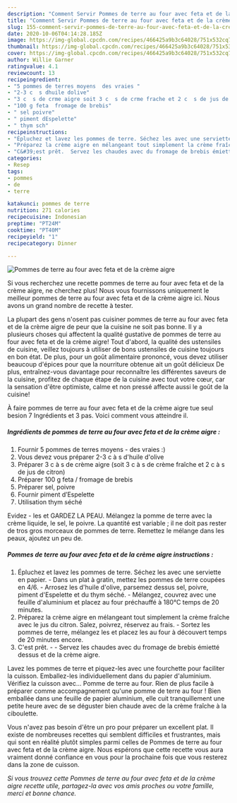 ```yaml
---
description: "Comment Servir Pommes de terre au four avec feta et de la crème aigre"
title: "Comment Servir Pommes de terre au four avec feta et de la crème aigre"
slug: 155-comment-servir-pommes-de-terre-au-four-avec-feta-et-de-la-creme-aigre
date: 2020-10-06T04:14:28.185Z
image: https://img-global.cpcdn.com/recipes/466425a9b3c64028/751x532cq70/pommes-de-terre-au-four-avec-feta-et-de-la-creme-aigre-photo-principale-de-la-recette.jpg
thumbnail: https://img-global.cpcdn.com/recipes/466425a9b3c64028/751x532cq70/pommes-de-terre-au-four-avec-feta-et-de-la-creme-aigre-photo-principale-de-la-recette.jpg
cover: https://img-global.cpcdn.com/recipes/466425a9b3c64028/751x532cq70/pommes-de-terre-au-four-avec-feta-et-de-la-creme-aigre-photo-principale-de-la-recette.jpg
author: Willie Garner
ratingvalue: 4.1
reviewcount: 13
recipeingredient:
- "5 pommes de terres moyens  des vraies "
- "2-3 c  s dhuile dolive"
- "3 c  s de crme aigre soit 3 c  s de crme frache et 2 c  s de jus de citron"
- "100 g feta  fromage de brebis"
- " sel poivre"
- " piment dEspelette"
- " thym sch"
recipeinstructions:
- "Épluchez et lavez les pommes de terre. Séchez les avec une serviette en papier. Dans un plat à gratin, mettez les pommes de terre coupées en 4/6. Arrosez les d&#39;huile d&#39;olive, parsemez dessus sel, poivre, piment d&#39;Espelette et du thym séché. Mélangez, couvrez avec une feuille d&#39;aluminium et placez au four préchauffé à 180°C temps de 20 minutes."
- "Préparez la crème aigre en mélangeant tout simplement la crème fraîche avec le jus du citron. Salez, poivrez, réservez au frais. Sortez les pommes de terre, mélangez les et placez les au four à découvert temps de 20 minutes encore."
- "C&#39;est prêt.  Servez les chaudes avec du fromage de brebis émietté dessus et de la crème aigre."
categories:
- Resep
tags:
- pommes
- de
- terre

katakunci: pommes de terre 
nutrition: 271 calories
recipecuisine: Indonesian
preptime: "PT24M"
cooktime: "PT40M"
recipeyield: "1"
recipecategory: Dinner

---
```



![Pommes de terre au four avec feta et de la crème aigre](https://img-global.cpcdn.com/recipes/466425a9b3c64028/751x532cq70/pommes-de-terre-au-four-avec-feta-et-de-la-creme-aigre-photo-principale-de-la-recette.jpg)

Si vous recherchez une recette pommes de terre au four avec feta et de la crème aigre, ne cherchez plus! Nous vous fournissons uniquement le meilleur pommes de terre au four avec feta et de la crème aigre ici. Nous avons un grand nombre de recette à tester.

La plupart des gens n'osent pas cuisiner pommes de terre au four avec feta et de la crème aigre de peur que la cuisine ne soit pas bonne. Il y a plusieurs choses qui affectent la qualité gustative de pommes de terre au four avec feta et de la crème aigre! Tout d'abord, la qualité des ustensiles de cuisine, veillez toujours à utiliser de bons ustensiles de cuisine toujours en bon état. De plus, pour un goût alimentaire prononcé, vous devez utiliser beaucoup d'épices pour que la nourriture obtenue ait un goût délicieux De plus, entraînez-vous davantage pour reconnaître les différentes saveurs de la cuisine, profitez de chaque étape de la cuisine avec tout votre cœur, car la sensation d'être optimiste, calme et non pressé affecte aussi le goût de la cuisine!

<!--inarticleads1-->

À faire pommes de terre au four avec feta et de la crème aigre tue seul besion 7 Ingrédients et 3 pas. Voici comment vous atteindre il.

##### Ingrédients de pommes de terre au four avec feta et de la crème aigre :

1. Fournir 5 pommes de terres moyens - des vraies :)
1. Vous devez vous préparer 2-3 c à s d&#39;huile d&#39;olive
1. Préparer 3 c à s de crème aigre (soit 3 c à s de crème fraîche et 2 c à s de jus de citron)
1. Préparer 100 g feta / fromage de brebis
1. Préparer  sel, poivre
1. Fournir  piment d’Espelette
1. Utilisation  thym séché


Evidez - les et GARDEZ LA PEAU. Mélangez la pomme de terre avec la crème liquide, le sel, le poivre. La quantité est variable ; il ne doit pas rester de tros gros morceaux de pommes de terre. Remettez le mélange dans les peaux, ajoutez un peu de. 

<!--inarticleads2-->

##### Pommes de terre au four avec feta et de la crème aigre instructions :

1. Épluchez et lavez les pommes de terre. Séchez les avec une serviette en papier. - Dans un plat à gratin, mettez les pommes de terre coupées en 4/6. - Arrosez les d&#39;huile d&#39;olive, parsemez dessus sel, poivre, piment d&#39;Espelette et du thym séché. - Mélangez, couvrez avec une feuille d&#39;aluminium et placez au four préchauffé à 180°C temps de 20 minutes.
1. Préparez la crème aigre en mélangeant tout simplement la crème fraîche avec le jus du citron. Salez, poivrez, réservez au frais. - Sortez les pommes de terre, mélangez les et placez les au four à découvert temps de 20 minutes encore.
1. C&#39;est prêt. -  - Servez les chaudes avec du fromage de brebis émietté dessus et de la crème aigre.


Lavez les pommes de terre et piquez-les avec une fourchette pour faciliter la cuisson. Emballez-les individuellement dans du papier d&#39;aluminium. Vérifiez la cuisson avec… Pomme de terre au four. Rien de plus facile à préparer comme accompagnement qu&#39;une pomme de terre au four ! Bien emballée dans une feuille de papier aluminium, elle cuit tranquillement une petite heure avec de se déguster bien chaude avec de la crème fraîche à la ciboulette. 

<!--inarticleads1-->

<p>
Vous n'avez pas besoin d'être un pro pour préparer un excellent plat. Il existe de nombreuses recettes qui semblent difficiles et frustrantes, mais qui sont en réalité plutôt simples parmi celles de Pommes de terre au four avec feta et de la crème aigre. Nous espérons que cette recette vous aura vraiment donné confiance en vous pour la prochaine fois que vous resterez dans la zone de cuisson.
</p>

<p>
<i>Si vous trouvez cette Pommes de terre au four avec feta et de la crème aigre recette utile, partagez-la avec vos amis proches ou votre famille, merci et bonne chance.</i>
</p>
